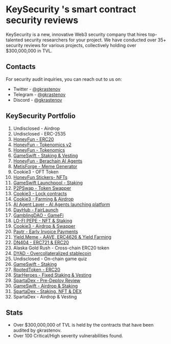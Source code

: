 # KeySecurity 's smart contract security reviews

KeySecurity is a new, innovative Web3 security company that hires top-talented security researchers for your project. We have conducted over 35+ security reviews for various projects, collectively holding over $300,000,000 in TVL.

## Contacts

For security audit inquiries, you can reach out to us on:

- Twitter - [@gkrastenov](https://twitter.com/gkrastenov)
- Telegram - [@gkrastenov](https://t.me/gkrastenov)
- Discord - [@gkrastenov](discordapp.com/users/830181816433377310)

## KeySecurity Portfolio

1. Undisclosed - Airdrop
2. Undisclosed - ERC-2535
3. [HoneyFun - ERC20](./solo/HoneyFun-Meme-Contract-Security-Review.pdf)
4. [HoneyFun - Tokenomics v2](./solo/HoneyFun-Tokenomics-V2-Security-Review.pdf)
5. [HoneyFun - Tokenomics](./solo/HoneyFun-Tokenomics-Security-Review.pdf)
6. [GameSwift - Staking & Vesting](./solo/GameSwift-Vesting-Security-Review.pdf)
7. [HoneyFun - Berachain AI Agents](./solo/HoneyFun-Security-Review.pdf)
8. [MetisForge - Meme Generator](./solo/MetisForge-Security-Review.pdf)
9. Cookie3 - OFT Token
10. [HoneyFun Stickers- NFTs](./solo/HoneyFunStickers-Security-Review.pdf)
11. [GameSwift Launchpool - Staking](./solo/GameSwift-Launchpool-Security-Review.pdf)
12. [P2PSwap - Token Swapper](./solo/P2PSwap-Security-Review.pdf)
13. [Cookie3 - Lock contracts](./solo/Cookie3-Lock-Security-Review.pdf)
14. [Cookie3 - Farming & Airdrop](./solo/Cookie3-Farming-Security-Review.pdf)
15. [AI Agent Layer - AI Agents launching platform](./solo/AI-Agents-Layer-Security-Review.pdf)
16. [DayHub - FairLaunch](./solo/DayHub-FairLaunch-Security-Review.pdf)
17. [GamblingDAO - GameFi](./solo/GamblingDAO-Security-Review.pdf)
18. [LO-FI PEPE - NFT & Staking](./solo/Lo-Fi-Pepe-NFT-Security-Review.pdf)
19. [Cookie3 - Airdrop & Swapper](./solo/Cookie3-Security-Review.pdf)
20. [Paytr - Early Invoice Payments](./solo/Paytr-Protocol-Security-Review.pdf)
21. [Yield.Meme - AAVE, ERC4626 & Yield Farming](./solo/YieldMeme-Security-Review.pdf)
22. [DN404 - ERC721 & ERC20](https://github.com/Vectorized/dn404/blob/main/audits/guardian-audits-report.pdf)
23. Alaska Gold Rush - Cross-chain ERC20 token
24. [DYAD - Overcollateralized stablecoin](./solo/DYAD-Security-Review.pdf)
25. Undisclosed - On-chain game quiz
26. [GameSwift - Staking](./solo/GameSwift-Security-Review-3.md)
27. [RootedToken - ERC20](./solo/RootedToken-Security-Review.md)
28. [StarHeroes - Fixed Staking & Vesting](./solo/StarHeroes-Security-Review.md)
29. [SpartaDex - Pre-Deploy Review](./solo/SpartaDex-Security-Review-2.md)
30. [GameSwift - Airdrop & Staking](./solo/GameSwift-Security-Review.md)
31. [SpartaDex - Staking, NFT & DEX ](./solo/SpartaDex-Security-Review.md)
32. SpartaDex - Airdrop & Vesting

## Stats

- Over $300,000,000 of TVL is held by the contracts that have been audited by gkrastenov.
- Over 100 Critical/High severity vulnerabilities found.
